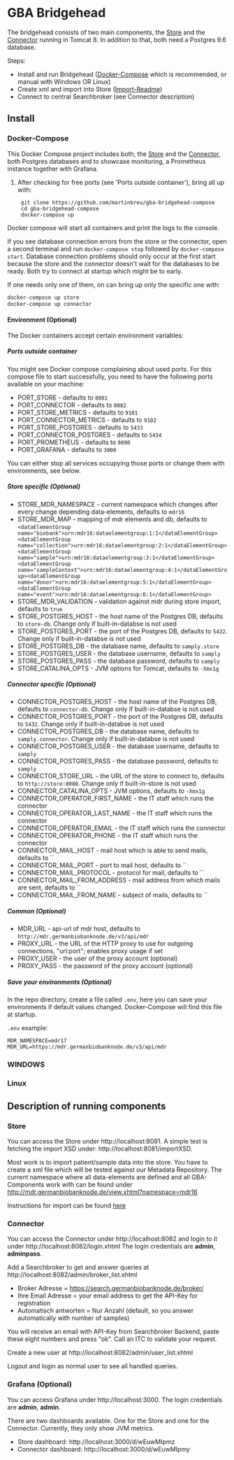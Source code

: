 # GBA Bridgehead

The bridgehead consists of two main components, the [Store][1] and the [Connector][2] running in Tomcat 8. In addition to that, both need a Postgres 9.6 database.

Steps:
* Install and run Bridgehead ([Docker-Compose](#Docker-Compose) which is recommended, or manual with Windows OR Linux)
* Create xml and import into Store ([Import-Readme](import/IMPORT.md))
* Connect to central Searchbroker (see Connector description)

## Install

### Docker-Compose

This Docker Compose project includes both, the [Store][1] and the [Connector][2], both Postgres databases and to showcase monitoring, a Prometheus instance together with Grafana.

1. After checking for free ports (see 'Ports outside container'), bring all up with:

        git clone https://github.com/martinbreu/gba-bridgehead-compose
        cd gba-bridgehead-compose
        docker-compose up

Docker compose will start all containers and print the logs to the console.

If you see database connection errors from the store or the connector, open a second terminal and run `docker-compose stop` followed by `docker-compose start`. Database connection problems should only occur at the first start because the store and the connector doesn't wait for the databases to be ready. Both try to connect at startup which might be to early.

If one needs only one of them, on can bring up only the specific one with:

```sh
docker-compose up store
docker-compose up connector
```

#### Environment (Optional)

The Docker containers accept certain environment variables:

##### Ports outside container

You might see Docker compose complaining about used ports. For this compose file to start successfully, you need to have the following ports available on your machine:

* PORT_STORE - defaults to `8081`
* PORT_CONNECTOR - defaults to `8082`
* PORT_STORE_METRICS - defaults to `9101`
* PORT_CONNECTOR_METRICS - defaults to `9102`
* PORT_STORE_POSTGRES - defaults to `5433`
* PORT_CONNECTOR_POSTGRES - defaults to `5434`
* PORT_PROMETHEUS - defaults to `9090`
* PORT_GRAFANA - defaults to `3000`

You can either stop all services occupying those ports or change them with environments, see below.


##### Store specific (Optional)
* STORE_MDR_NAMESPACE - current namespace which changes after every change depending data-elements, defaults to `mdr16`
* STORE_MDR_MAP - mapping of mdr elements and db, defaults to `<dataElementGroup name="biobank">urn:mdr16:dataelementgroup:1:1</dataElementGroup><dataElementGroup name="collection">urn:mdr16:dataelementgroup:2:1</dataElementGroup><dataElementGroup name="sample">urn:mdr16:dataelementgroup:3:1</dataElementGroup><dataElementGroup name="sampleContext">urn:mdr16:dataelementgroup:4:1</dataElementGroup><dataElementGroup name="donor">urn:mdr16:dataelementgroup:5:1</dataElementGroup><dataElementGroup name="event">urn:mdr16:dataelementgroup:6:1</dataElementGroup>`
* STORE_MDR_VALIDATION - validation against mdr during store import, defaults to `true`
* STORE_POSTGRES_HOST - the host name of the Postgres DB, defaults to `store-db`. Change only if built-in-databse is not used
* STORE_POSTGRES_PORT - the port of the Postgres DB, defaults to `5432`. Change only if built-in-databse is not used
* STORE_POSTGRES_DB - the database name, defaults to `samply.store`
* STORE_POSTGRES_USER - the database username, defaults to `samply`
* STORE_POSTGRES_PASS - the database password, defaults to `samply`
* STORE_CATALINA_OPTS - JVM options for Tomcat, defaults to `-Xmx1g`

##### Connector specific (Optional)
* CONNECTOR_POSTGRES_HOST - the host name of the Postgres DB, defaults to `connector-db`. Change only if built-in-databse is not used
* CONNECTOR_POSTGRES_PORT - the port of the Postgres DB, defaults to `5432`. Change only if built-in-databse is not used
* CONNECTOR_POSTGRES_DB - the database name, defaults to `samply.connector`. Change only if built-in-databse is not used
* CONNECTOR_POSTGRES_USER - the database username, defaults to `samply`
* CONNECTOR_POSTGRES_PASS - the database password, defaults to `samply`
* CONNECTOR_STORE_URL - the URL of the store to connect to, defaults to `http://store:8080`. Change only if built-in-store is not used
* CONNECTOR_CATALINA_OPTS - JVM options, defaults to `-Xmx1g`
* CONNECTOR_OPERATOR_FIRST_NAME - the IT staff which runs the connector
* CONNECTOR_OPERATOR_LAST_NAME - the IT staff which runs the connector
* CONNECTOR_OPERATOR_EMAIL - the IT staff which runs the connector
* CONNECTOR_OPERATOR_PHONE - the IT staff which runs the connector
* CONNECTOR_MAIL_HOST - mail host which is able to send mails, defaults to ``
* CONNECTOR_MAIL_PORT - port to mail host, defaults to ``
* CONNECTOR_MAIL_PROTOCOL - protocol for mail, defaults to ``
* CONNECTOR_MAIL_FROM_ADDRESS - mail address from which mails are sent, defaults to ``
* CONNECTOR_MAIL_FROM_NAME - subject of mails, defaults to ``

##### Common (Optional)
* MDR_URL - api-url of mdr host, defaults to `http://mdr.germanbiobanknode.de/v3/api/mdr`
* PROXY_URL - the URL of the HTTP proxy to use for outgoing connections, "url:port"; enables proxy usage if set
* PROXY_USER - the user of the proxy account (optional)
* PROXY_PASS - the password of the proxy account (optional)


##### Save your environments (Optional)
In the repo directory, create a file called `.env`, here you can save your environments if default values changed.
Docker-Compose will find this file at startup.

`.env` example:
```
MDR_NAMESPACE=mdr17
MDR_URL=https://mdr.germanbiobanknode.de/v3/api/mdr
```



### WINDOWS

### Linux




## Description of running components

### Store

You can access the Store under http://localhost:8081. A simple test is fetching the import XSD under: http://localhost:8081/importXSD.

Most work is to import patient/sample data into the store. You have to create a xml file which will be tested against our Metadata Repository.
The current namespace where all data-elements are defined and all GBA-Components work with can be found under http://mdr.germanbiobanknode.de/view.xhtml?namespace=mdr16

Instructions for import can be found [here](import/IMPORT.md)

### Connector

You can access the Connector under http://localhost:8082 and login to it under http://localhost:8082/login.xhtml The login credentials are **admin**, **adminpass**.

Add a Searchbroker to get and answer queries at http://localhost:8082/admin/broker_list.xhtml 
* Broker Adresse = https://search.germanbiobanknode.de/broker/
* Ihre Email Adresse = your email address to get the API-Key for registration
* Automatisch antworten = Nur Anzahl (default, so you answer automatically with number of samples)

You will receive an email with API-Key from Searchbroker Backend, paste these eight numbers and press "ok". Call an ITC to validate your request.


Create a new user at http://localhost:8082/admin/user_list.xhtml

Logout and login as normal user to see all handled queries.


### Grafana (Optional)

You can access Grafana under http://localhost:3000. The login credentials are **admin**, **admin**.

There are two dashboards available. One for the Store and one for the Connector. Currently, they only show JVM metrics.

* Store dashboard: http://localhost:3000/d/wEuwMIpmz
* Connector dashboard: http://localhost:3000/d/wEuwMIpmy



[1]: <https://github.com/martinbreu/samply-store>
[2]: <https://github.com/martinbreu/samply-connector>
